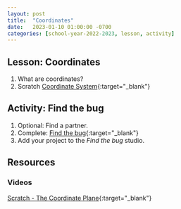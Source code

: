 ```yaml
---
layout: post
title:  "Coordinates"
date:   2023-01-10 01:00:00 -0700
categories: [school-year-2022-2023, lesson, activity]
---
```


## Lesson: Coordinates

1. What are coordinates?
2. Scratch [Coordinate System](https://en.scratch-wiki.info/wiki/Coordinate_System){:target="_blank"}

## Activity: Find the bug

1. Optional: Find a partner.
2. Complete: [Find the bug](https://projects.raspberrypi.org/en/projects/find-the-bug/0){:target="_blank"}
3. Add your project to the *Find the bug* studio.

## Resources

### Videos

[Scratch - The Coordinate Plane](https://www.youtube.com/watch?v=bryL7qNO0cg){:target="_blank"}
